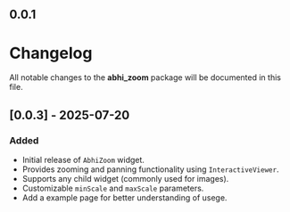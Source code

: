 ## 0.0.1

# Changelog

All notable changes to the **abhi_zoom** package will be documented in this file.

## [0.0.3] - 2025-07-20

### Added
- Initial release of `AbhiZoom` widget.
- Provides zooming and panning functionality using `InteractiveViewer`.
- Supports any child widget (commonly used for images).
- Customizable `minScale` and `maxScale` parameters.
- Add a example page for better understanding of usege.


